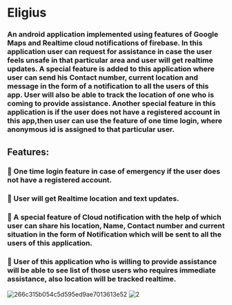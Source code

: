 # Eligius
### An android application implemented using features of Google Maps and Realtime cloud notifications of firebase. In this application user can request for assistance in case the user feels unsafe in that particular area and user will get realtime updates. A special feature is added to this application where user can send his Contact number, current location and message in the form of a notification to all the users of this app. User will also be able to track the location of one who is coming to provide assistance. Another special feature in this application is if the user does not have a registered account in this app,then user can use the feature of one time login, where anonymous id is assigned to that particular user.
## Features:
### 🔰 One time login feature in case of emergency if the user does not have a registered account.
### 🔰 User will get Realtime location and text updates.
### 🔰 A special feature of Cloud notification with the help of which user can share his location, Name, Contact number and current situation in the form of Notification which will be sent to all the users of this application.
### 🔰 User of this application who is willing to provide assistance will be able to see list of those users who requires immediate assistance, also location will be tracked realtime.
![266c315b054c5d595ed9ae7013613e52](https://user-images.githubusercontent.com/44981613/93207511-b1d6c500-f778-11ea-9f92-255df87ca14c.jpg)
![2](https://user-images.githubusercontent.com/44981613/93208126-af289f80-f779-11ea-9184-145f99ddd614.jpg)
